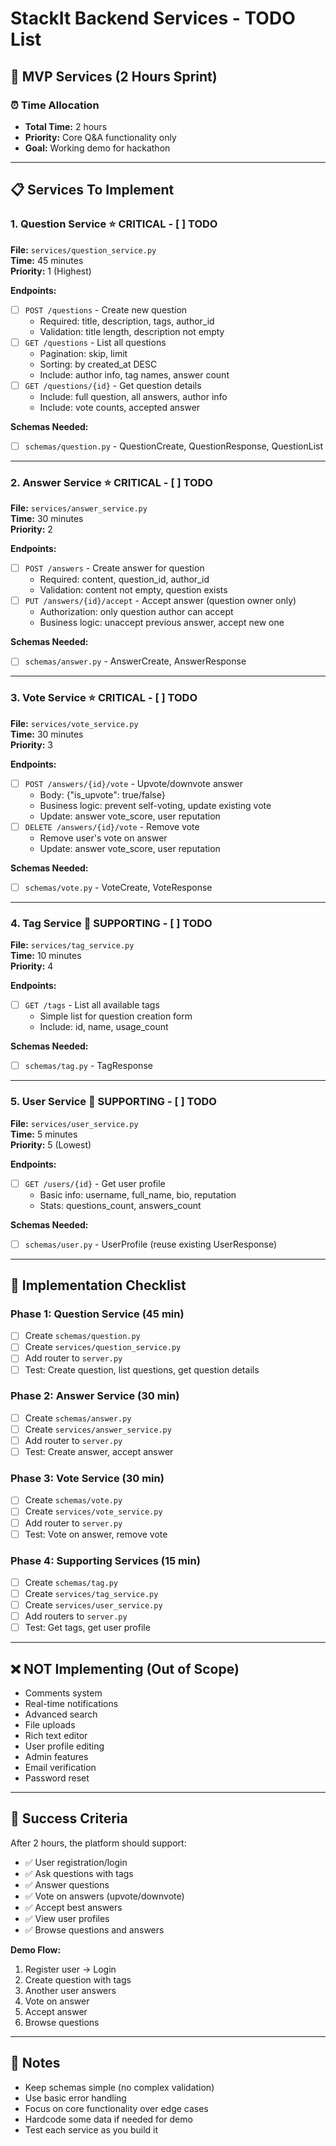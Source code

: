 # StackIt Backend Services - TODO List

## 🎯 **MVP Services (2 Hours Sprint)**

### ⏰ **Time Allocation**
- **Total Time:** 2 hours
- **Priority:** Core Q&A functionality only
- **Goal:** Working demo for hackathon

---

## 📋 **Services To Implement**

### 1. **Question Service** ⭐ **CRITICAL** - [ ] TODO
**File:** `services/question_service.py`  
**Time:** 45 minutes  
**Priority:** 1 (Highest)

**Endpoints:**
- [ ] `POST /questions` - Create new question
  - Required: title, description, tags, author_id
  - Validation: title length, description not empty
- [ ] `GET /questions` - List all questions
  - Pagination: skip, limit
  - Sorting: by created_at DESC
  - Include: author info, tag names, answer count
- [ ] `GET /questions/{id}` - Get question details
  - Include: full question, all answers, author info
  - Include: vote counts, accepted answer

**Schemas Needed:**
- [ ] `schemas/question.py` - QuestionCreate, QuestionResponse, QuestionList

---

### 2. **Answer Service** ⭐ **CRITICAL** - [ ] TODO
**File:** `services/answer_service.py`  
**Time:** 30 minutes  
**Priority:** 2

**Endpoints:**
- [ ] `POST /answers` - Create answer for question
  - Required: content, question_id, author_id
  - Validation: content not empty, question exists
- [ ] `PUT /answers/{id}/accept` - Accept answer (question owner only)
  - Authorization: only question author can accept
  - Business logic: unaccept previous answer, accept new one

**Schemas Needed:**
- [ ] `schemas/answer.py` - AnswerCreate, AnswerResponse

---

### 3. **Vote Service** ⭐ **CRITICAL** - [ ] TODO
**File:** `services/vote_service.py`  
**Time:** 30 minutes  
**Priority:** 3

**Endpoints:**
- [ ] `POST /answers/{id}/vote` - Upvote/downvote answer
  - Body: {"is_upvote": true/false}
  - Business logic: prevent self-voting, update existing vote
  - Update: answer vote_score, user reputation
- [ ] `DELETE /answers/{id}/vote` - Remove vote
  - Remove user's vote on answer
  - Update: answer vote_score, user reputation

**Schemas Needed:**
- [ ] `schemas/vote.py` - VoteCreate, VoteResponse

---

### 4. **Tag Service** 🔧 **SUPPORTING** - [ ] TODO
**File:** `services/tag_service.py`  
**Time:** 10 minutes  
**Priority:** 4

**Endpoints:**
- [ ] `GET /tags` - List all available tags
  - Simple list for question creation form
  - Include: id, name, usage_count

**Schemas Needed:**
- [ ] `schemas/tag.py` - TagResponse

---

### 5. **User Service** 🔧 **SUPPORTING** - [ ] TODO
**File:** `services/user_service.py`  
**Time:** 5 minutes  
**Priority:** 5 (Lowest)

**Endpoints:**
- [ ] `GET /users/{id}` - Get user profile
  - Basic info: username, full_name, bio, reputation
  - Stats: questions_count, answers_count

**Schemas Needed:**
- [ ] `schemas/user.py` - UserProfile (reuse existing UserResponse)

---

## 🚀 **Implementation Checklist**

### **Phase 1: Question Service (45 min)**
- [ ] Create `schemas/question.py`
- [ ] Create `services/question_service.py`
- [ ] Add router to `server.py`
- [ ] Test: Create question, list questions, get question details

### **Phase 2: Answer Service (30 min)**
- [ ] Create `schemas/answer.py`
- [ ] Create `services/answer_service.py`
- [ ] Add router to `server.py`
- [ ] Test: Create answer, accept answer

### **Phase 3: Vote Service (30 min)**
- [ ] Create `schemas/vote.py`
- [ ] Create `services/vote_service.py`
- [ ] Add router to `server.py`
- [ ] Test: Vote on answer, remove vote

### **Phase 4: Supporting Services (15 min)**
- [ ] Create `schemas/tag.py`
- [ ] Create `services/tag_service.py`
- [ ] Create `services/user_service.py`
- [ ] Add routers to `server.py`
- [ ] Test: Get tags, get user profile

---

## ❌ **NOT Implementing (Out of Scope)**

- Comments system
- Real-time notifications
- Advanced search
- File uploads
- Rich text editor
- User profile editing
- Admin features
- Email verification
- Password reset

---

## 🎯 **Success Criteria**

After 2 hours, the platform should support:
- ✅ User registration/login
- ✅ Ask questions with tags
- ✅ Answer questions
- ✅ Vote on answers (upvote/downvote)
- ✅ Accept best answers
- ✅ View user profiles
- ✅ Browse questions and answers

**Demo Flow:**
1. Register user → Login
2. Create question with tags
3. Another user answers
4. Vote on answer
5. Accept answer
6. Browse questions

---

## 📝 **Notes**

- Keep schemas simple (no complex validation)
- Use basic error handling
- Focus on core functionality over edge cases
- Hardcode some data if needed for demo
- Test each service as you build it
